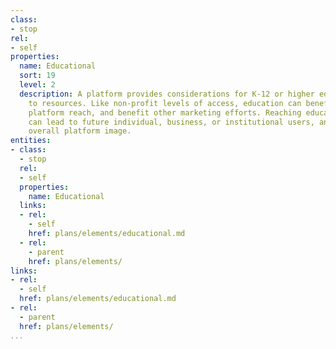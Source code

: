 ```yaml
---
class:
- stop
rel:
- self
properties:
  name: Educational
  sort: 19
  level: 2
  description: A platform provides considerations for K-12 or higher educational access
    to resources. Like non-profit levels of access, education can benefit the overall
    platform reach, and benefit other marketing efforts. Reaching educational users,
    can lead to future individual, business, or institutional users, and improve the
    overall platform image.
entities:
- class:
  - stop
  rel:
  - self
  properties:
    name: Educational
  links:
  - rel:
    - self
    href: plans/elements/educational.md
  - rel:
    - parent
    href: plans/elements/
links:
- rel:
  - self
  href: plans/elements/educational.md
- rel:
  - parent
  href: plans/elements/
...
```

